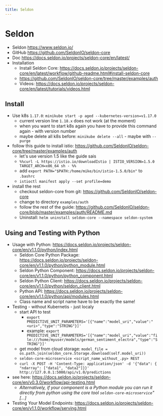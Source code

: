 ```yaml
---
title: Seldon
---
```


# Seldon
- Seldon <https://www.seldon.io/>
- GitHub <https://github.com/SeldonIO/seldon-core>
- Doc <https://docs.seldon.io/projects/seldon-core/en/latest/>
- Installation
  - Install Seldon Core: <https://docs.seldon.io/projects/seldon-core/en/latest/workflow/github-readme.html#install-seldon-core>
  - <https://github.com/SeldonIO/seldon-core/tree/master/examples/auth>
  - Videos: <https://docs.seldon.io/projects/seldon-core/en/latest/tutorials/videos.html>

## Install
- Use k8s `1.17.0`: `minikube start -p aged
  --kubernetes-version=v1.17.0`
  - current version line `1.18.x` does not work (at the moment)
  - when you want to start k8s again you have to provide this
    command again - with version number
  - maybe delete all k8s before: `minikube delete --all` - maybe
    with `--purge`
- follow this guide to install istio:
  <https://github.com/SeldonIO/seldon-core/tree/master/examples/auth>
  - let's use version 1.5 like the guide sais
  - `%%curl -L https://istio.io/downloadIstio | ISTIO_VERSION=1.5.0
    TARGET_ARCH=x86_64 sh - %%`
  - add `export PATH="$PATH:/home/mike/bin/istio-1.5.0/bin"` to
    `.bashrc`
  - `istioctl manifest apply --set profile=demo`
- install the rest
  - checkout seldon-core from git:
    <https://github.com/SeldonIO/seldon-core>
  - change to directory `examples/auth`
  - follow the rest of the guide:
    <https://github.com/SeldonIO/seldon-core/blob/master/examples/auth/README.md>
  - Uninstall: `helm uninstall seldon-core --namespace
    seldon-system`

## Using and Testing with Python
- Usage with Python:
  <https://docs.seldon.io/projects/seldon-core/en/v1.1.0/python/index.html>
  - Seldon Core Python Package:
    <https://docs.seldon.io/projects/seldon-core/en/v1.1.0/python/python_module.html>
  - Seldon Python Component:
    <https://docs.seldon.io/projects/seldon-core/en/v1.1.0/python/python_component.html>
  - Seldon Python Client:
    <https://docs.seldon.io/projects/seldon-core/en/v1.1.0/python/seldon_client.html>
  - Python API:
    <https://docs.seldon.io/projects/seldon-core/en/v1.1.0/python/api/modules.html>
  - Class name and script name have to be exactly the same!
- Testing - without Kubernetis - just localy
  - start API to test
    - `export PREDICTIVE_UNIT_PARAMETERS='[{"name":"model_uri","value":"<uri>","type":"STRING"}]'`
    - example: `export PREDICTIVE_UNIT_PARAMETERS='[{"name":"model_uri","value":"file:///home/myuser/models/german_sentiment_electra","type":"STRING"}]'`
  - get model from cloud storage: `model_file = os.path.join(seldon_core.Storage.download(self.model_uri))`
  - `seldon-core-microservice <script_name_without_.py> REST`
  - `curl -X POST -H 'Content-Type: application/json' -d '{"data": { "ndarray": ["data1", "data2"]}}' http://127.0.0.1:5000/api/v1.0/predictions`
- see here: <https://docs.seldon.io/projects/seldon-core/en/v0.3.0/workflow/api-testing.html>
  - *Alternatively, if your component is a Python module you can run it directly from python using the core tool `seldon-core-microservice`" [...]*
- Testing Your Model Endpoints: <https://docs.seldon.io/projects/seldon-core/en/v1.1.0/workflow/serving.html>
